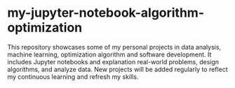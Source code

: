 # my-jupyter-notebook-algorithm-optimization
This repository showcases some of my personal projects in data analysis, machine learning, optimization algorithm and software development. It includes Jupyter notebooks and explanation real-world problems, design algorithms, and analyze data. New projects will be added regularly to reflect my continuous learning and refresh my skills.
